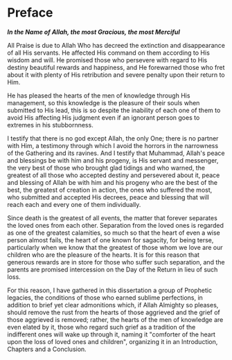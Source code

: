 Preface
=======

***In the Name of Allah, the most Gracious, the most Merciful***

All Praise is due to Allah Who has decreed the extinction and
disappearance of all His servants. He affected His command on them
according to His wisdom and will. He promised those who persevere with
regard to His destiny beautiful rewards and happiness, and He forewarned
those who fret about it with plenty of His retribution and severe
penalty upon their return to Him.

He has pleased the hearts of the men of knowledge through His
management, so this knowledge is the pleasure of their souls when
submitted to His lead, this is so despite the inability of each one of
them to avoid His affecting His judgment even if an ignorant person goes
to extremes in his stubbornness.

I testify that there is no god except Allah, the only One; there is no
partner with Him, a testimony through which I avoid the horrors in the
narrowness of the Gathering and its ravines. And I testify that
Muhammad, Allah's peace and blessings be with him and his progeny, is
His servant and messenger, the very best of those who brought glad
tidings and who warned, the greatest of all those who accepted destiny
and persevered about it, peace and blessing of Allah be with him and his
progeny who are the best of the best, the greatest of creation in
action, the ones who suffered the most, who submitted and accepted His
decrees, peace and blessing that will reach each and every one of them
individually.

Since death is the greatest of all events, the matter that forever
separates the loved ones from each other. Separation from the loved ones
is regarded as one of the greatest calamities, so much so that the heart
of even a wise person almost fails, the heart of one known for sagacity,
for being terse, particularly when we know that the greatest of those
whom we love are our children who are the pleasure of the hearts. It is
for this reason that generous rewards are in store for those who suffer
such separation, and the parents are promised intercession on the Day of
the Return in lieu of such loss.

For this reason, I have gathered in this dissertation a group of
Prophetic legacies, the conditions of those who earned sublime
perfections, in addition to brief yet clear admonitions which, if Allah
Almighty so pleases, should remove the rust from the hearts of those
aggrieved and the grief of those aggrieved is removed; rather, the
hearts of the men of knowledge are even elated by it, those who regard
such grief as a tradition of the indifferent ones will wake up through
it, naming it "comforter of the heart upon the loss of loved ones and
children", organizing it in an Introduction, Chapters and a Conclusion.


